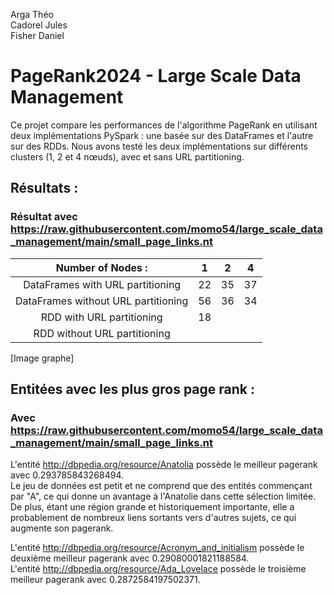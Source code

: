 Arga Théo  
Cadorel Jules  
Fisher Daniel  

# PageRank2024 - Large Scale Data Management
Ce projet compare les performances de l'algorithme PageRank en utilisant deux implémentations PySpark :
une basée sur des DataFrames et l'autre sur des RDDs. Nous avons testé les deux implémentations sur différents clusters (1, 2 et 4 nœuds), avec et sans URL partitioning.

## Résultats :
### Résultat avec https://raw.githubusercontent.com/momo54/large_scale_data_management/main/small_page_links.nt
|          Number of Nodes :          |  1 |  2 |  4 |
|:-----------------------------------:|:--:|:--:|:--:|
| DataFrames with URL partitioning    | 22 | 35 | 37 |
| DataFrames without URL partitioning | 56 | 36 | 34 |
| RDD with URL partitioning           | 18 |    |    |
| RDD without URL partitioning        |    |    |    |

\[Image graphe\]



## Entitées avec les plus gros page rank :
### Avec https://raw.githubusercontent.com/momo54/large_scale_data_management/main/small_page_links.nt  
L'entité http://dbpedia.org/resource/Anatolia possède le meilleur pagerank avec 0.293785843268494.  
Le jeu de données est petit et ne comprend que des entités commençant par "A", ce qui donne un avantage à l'Anatolie dans cette sélection limitée. De plus, étant une région grande et historiquement importante, elle a probablement de nombreux liens sortants vers d'autres sujets, ce qui augmente son pagerank.  

L'entité http://dbpedia.org/resource/Acronym_and_initialism possède le deuxième meilleur pagerank avec 0.29080001821188584.  
L'entité http://dbpedia.org/resource/Ada_Lovelace possède le troisième meilleur pagerank avec 0.2872584197502371.
